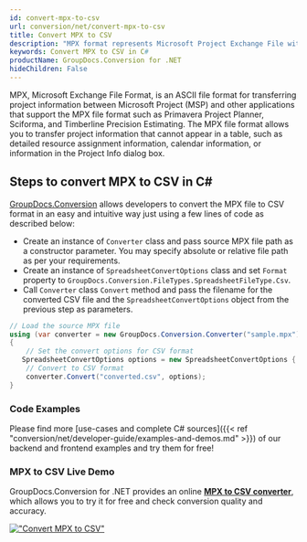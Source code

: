 ```yaml
---
id: convert-mpx-to-csv
url: conversion/net/convert-mpx-to-csv
title: Convert MPX to CSV
description: "MPX format represents Microsoft Project Exchange File with .mpx extension. Learn how to convert MPX to CSV file programmatically in C# language using GroupDocs.Conversion for .NET library."
keywords: Convert MPX to CSV in C#
productName: GroupDocs.Conversion for .NET
hideChildren: False
---
```


MPX, Microsoft Exchange File Format, is an ASCII file format for transferring project information between Microsoft Project (MSP) and other applications that support the MPX file format such as Primavera Project Planner, Sciforma, and Timberline Precision Estimating. The MPX file format allows you to transfer project information that cannot appear in a table, such as detailed resource assignment information, calendar information, or information in the Project Info dialog box.

## Steps to convert MPX to CSV in C#

[GroupDocs.Conversion](https://products.groupdocs.com/conversion/net) allows developers to convert the MPX file to CSV format in an easy and intuitive way just using a few lines of code as described below:

* Create an instance of `Converter` class and pass source MPX file path as a constructor parameter. You may specify absolute or relative file path as per your requirements. 
* Create an instance of `SpreadsheetConvertOptions` class and set `Format` property to `GroupDocs.Conversion.FileTypes.SpreadsheetFileType.Csv`.
* Call `Converter` class `Convert` method and pass the filename for the converted CSV file and the `SpreadsheetConvertOptions` object from the previous step as parameters.

```csharp
// Load the source MPX file
using (var converter = new GroupDocs.Conversion.Converter("sample.mpx"))
{
    // Set the convert options for CSV format
   SpreadsheetConvertOptions options = new SpreadsheetConvertOptions { Format = GroupDocs.Conversion.FileTypes.SpreadsheetFileType.Csv };
    // Convert to CSV format
    converter.Convert("converted.csv", options);
}
```

### Code Examples

Please find more [use-cases and complete C# sources]({{< ref "conversion/net/developer-guide/examples-and-demos.md" >}}) of our backend and frontend examples and try them for free!

### MPX to CSV Live Demo

GroupDocs.Conversion for .NET provides an online [**MPX to CSV converter**](https://products.groupdocs.app/conversion/mpx-to-csv), which allows you to try it for free and check conversion quality and accuracy.

[!["Convert MPX to CSV"](conversion/net/images/convert-to-csv/convert-mpx-to-csv.png)](https://products.groupdocs.app/conversion/mpx-to-csv)